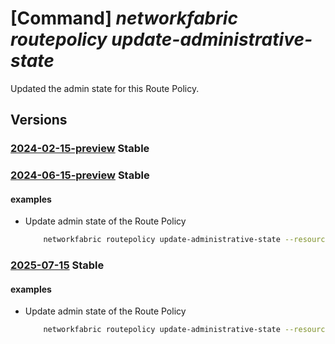 # [Command] _networkfabric routepolicy update-administrative-state_

Updated the admin state for this Route Policy.

## Versions

### [2024-02-15-preview](/Resources/mgmt-plane/L3N1YnNjcmlwdGlvbnMve30vcmVzb3VyY2Vncm91cHMve30vcHJvdmlkZXJzL21pY3Jvc29mdC5tYW5hZ2VkbmV0d29ya2ZhYnJpYy9yb3V0ZXBvbGljaWVzL3t9L3VwZGF0ZWFkbWluaXN0cmF0aXZlc3RhdGU=/2024-02-15-preview.xml) **Stable**

<!-- mgmt-plane /subscriptions/{}/resourcegroups/{}/providers/microsoft.managednetworkfabric/routepolicies/{}/updateadministrativestate 2024-02-15-preview -->

### [2024-06-15-preview](/Resources/mgmt-plane/L3N1YnNjcmlwdGlvbnMve30vcmVzb3VyY2Vncm91cHMve30vcHJvdmlkZXJzL21pY3Jvc29mdC5tYW5hZ2VkbmV0d29ya2ZhYnJpYy9yb3V0ZXBvbGljaWVzL3t9L3VwZGF0ZWFkbWluaXN0cmF0aXZlc3RhdGU=/2024-06-15-preview.xml) **Stable**

<!-- mgmt-plane /subscriptions/{}/resourcegroups/{}/providers/microsoft.managednetworkfabric/routepolicies/{}/updateadministrativestate 2024-06-15-preview -->

#### examples

- Update admin state of the Route Policy
    ```bash
        networkfabric routepolicy update-administrative-state --resource-group example-rg --resource-name example-routePolicy --resource-ids "[]" --state Enable
    ```

### [2025-07-15](/Resources/mgmt-plane/L3N1YnNjcmlwdGlvbnMve30vcmVzb3VyY2Vncm91cHMve30vcHJvdmlkZXJzL21pY3Jvc29mdC5tYW5hZ2VkbmV0d29ya2ZhYnJpYy9yb3V0ZXBvbGljaWVzL3t9L3VwZGF0ZWFkbWluaXN0cmF0aXZlc3RhdGU=/2025-07-15.xml) **Stable**

<!-- mgmt-plane /subscriptions/{}/resourcegroups/{}/providers/microsoft.managednetworkfabric/routepolicies/{}/updateadministrativestate 2025-07-15 -->

#### examples

- Update admin state of the Route Policy
    ```bash
        networkfabric routepolicy update-administrative-state --resource-group example-rg --resource-name example-routePolicy --resource-ids "[]" --state Enable
    ```
